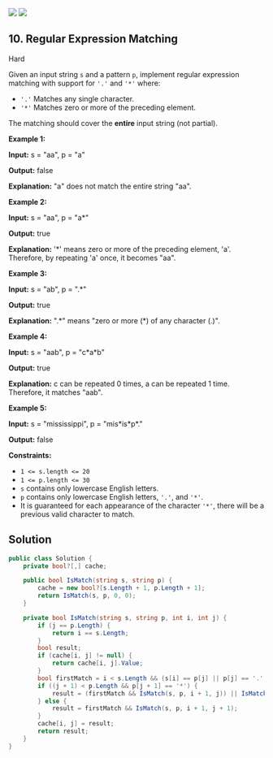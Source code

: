 [![](https://img.shields.io/github/stars/javadev/LeetCode-in-All?label=Stars&style=flat-square)](https://github.com/javadev/LeetCode-in-All)
[![](https://img.shields.io/github/forks/javadev/LeetCode-in-All?label=Fork%20me%20on%20GitHub%20&style=flat-square)](https://github.com/javadev/LeetCode-in-All/fork)

## 10\. Regular Expression Matching

Hard

Given an input string `s` and a pattern `p`, implement regular expression matching with support for `'.'` and `'*'` where:

*   `'.'` Matches any single character.
*   `'*'` Matches zero or more of the preceding element.

The matching should cover the **entire** input string (not partial).

**Example 1:**

**Input:** s = "aa", p = "a"

**Output:** false

**Explanation:** "a" does not match the entire string "aa". 

**Example 2:**

**Input:** s = "aa", p = "a\*"

**Output:** true

**Explanation:** '\*' means zero or more of the preceding element, 'a'. Therefore, by repeating 'a' once, it becomes "aa". 

**Example 3:**

**Input:** s = "ab", p = ".\*"

**Output:** true

**Explanation:** ".\*" means "zero or more (\*) of any character (.)". 

**Example 4:**

**Input:** s = "aab", p = "c\*a\*b"

**Output:** true

**Explanation:** c can be repeated 0 times, a can be repeated 1 time. Therefore, it matches "aab". 

**Example 5:**

**Input:** s = "mississippi", p = "mis\*is\*p\*."

**Output:** false 

**Constraints:**

*   `1 <= s.length <= 20`
*   `1 <= p.length <= 30`
*   `s` contains only lowercase English letters.
*   `p` contains only lowercase English letters, `'.'`, and `'*'`.
*   It is guaranteed for each appearance of the character `'*'`, there will be a previous valid character to match.

## Solution

```csharp
public class Solution {
    private bool?[,] cache;

    public bool IsMatch(string s, string p) {
        cache = new bool?[s.Length + 1, p.Length + 1];
        return IsMatch(s, p, 0, 0);
    }

    private bool IsMatch(string s, string p, int i, int j) {
        if (j == p.Length) {
            return i == s.Length;
        }
        bool result;
        if (cache[i, j] != null) {
            return cache[i, j].Value;
        }
        bool firstMatch = i < s.Length && (s[i] == p[j] || p[j] == '.');
        if ((j + 1) < p.Length && p[j + 1] == '*') {
            result = (firstMatch && IsMatch(s, p, i + 1, j)) || IsMatch(s, p, i, j + 2);
        } else {
            result = firstMatch && IsMatch(s, p, i + 1, j + 1);
        }
        cache[i, j] = result;
        return result;
    }
}
```